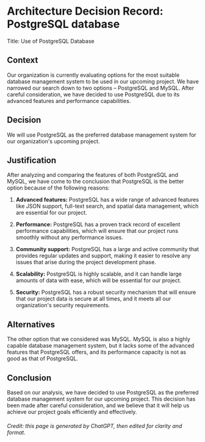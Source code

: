 # Architecture Decision Record: PostgreSQL database

Title: Use of PostgreSQL Database

## Context

Our organization is currently evaluating options for the most suitable database management system to be used in our upcoming project. We have narrowed our search down to two options – PostgreSQL and MySQL. After careful consideration, we have decided to use PostgreSQL due to its advanced features and performance capabilities.

## Decision

We will use PostgreSQL as the preferred database management system for our organization's upcoming project.

## Justification

After analyzing and comparing the features of both PostgreSQL and MySQL, we have come to the conclusion that PostgreSQL is the better option because of the following reasons:

1. **Advanced features:**  PostgreSQL has a wide range of advanced features like JSON support, full-text search, and spatial data management, which are essential for our project.

2. **Performance:**  PostgreSQL has a proven track record of excellent performance capabilities, which will ensure that our project runs smoothly without any performance issues.

3. **Community support:**  PostgreSQL has a large and active community that provides regular updates and support, making it easier to resolve any issues that arise during the project development phase.

4. **Scalability:**  PostgreSQL is highly scalable, and it can handle large amounts of data with ease, which will be essential for our project.

5. **Security:**  PostgreSQL has a robust security mechanism that will ensure that our project data is secure at all times, and it meets all our organization's security requirements.

## Alternatives

The other option that we considered was MySQL. MySQL is also a highly capable database management system, but it lacks some of the advanced features that PostgreSQL offers, and its performance capacity is not as good as that of PostgreSQL.

## Conclusion

Based on our analysis, we have decided to use PostgreSQL as the preferred database management system for our upcoming project. This decision has been made after careful consideration, and we believe that it will help us achieve our project goals efficiently and effectively.

<h6>Credit: this page is generated by ChatGPT, then edited for clarity and format.</h6>